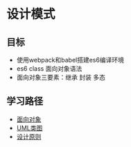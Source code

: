# 设计模式

## 目标

- 使用webpack和babel搭建es6编译环境
- es6 class 面向对象语法
- 面向对象三要素：继承 封装 多态

## 学习路径

- [面向对象](https://github.com/viivLgr/viivBlog/blob/master/blog/jsBase/%E8%AE%BE%E8%AE%A1%E6%A8%A1%E5%BC%8F/%E9%9D%A2%E5%90%91%E5%AF%B9%E8%B1%A1.md)
- [UML类图](https://github.com/viivLgr/viivBlog/blob/master/blog/jsBase/%E8%AE%BE%E8%AE%A1%E6%A8%A1%E5%BC%8F/UML%E7%B1%BB%E5%9B%BE.md)
- [设计原则](https://github.com/viivLgr/viivBlog/blob/master/blog/jsBase/%E8%AE%BE%E8%AE%A1%E6%A8%A1%E5%BC%8F/%E8%AE%BE%E8%AE%A1%E5%8E%9F%E5%88%99.md)